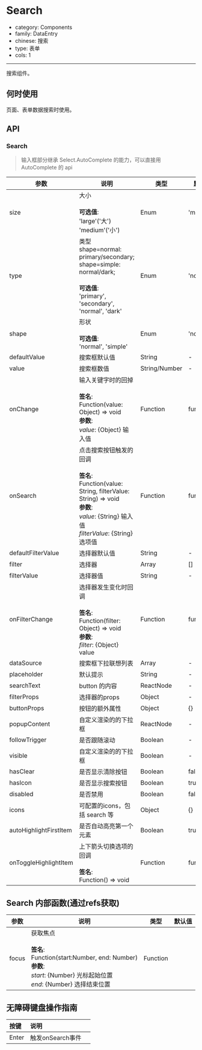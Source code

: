 # Search

-   category: Components
-   family: DataEntry
-   chinese: 搜索
-   type: 表单
-   cols: 1

---

搜索组件。

## 何时使用

页面、表单数据搜索时使用。

## API

### Search

> 输入框部分继承 Select.AutoComplete 的能力，可以直接用AutoComplete 的 api

| 参数                     | 说明                                                                                                                                                    | 类型            | 默认值       |
| ---------------------- | ----------------------------------------------------------------------------------------------------------------------------------------------------- | ------------- | --------- |
| size                   | 大小<br><br>**可选值**:<br>'large'('大')<br>'medium'('小')                                                                                                   | Enum          | 'medium'  |
| type                   | 类型 shape=normal: primary/secondary; shape=simple: normal/dark;<br><br>**可选值**:<br>'primary', 'secondary', 'normal', 'dark'                            | Enum          | 'normal'  |
| shape                  | 形状<br><br>**可选值**:<br>'normal', 'simple'                                                                                                              | Enum          | 'normal'  |
| defaultValue           | 搜索框默认值                                                                                                                                                | String        | -         |
| value                  | 搜索框数值                                                                                                                                                 | String/Number | -         |
| onChange               | 输入关键字时的回掉<br><br>**签名**:<br>Function(value: Object) => void<br>**参数**:<br>_value_: {Object} 输入值                                                       | Function      | func.noop |
| onSearch               | 点击搜索按钮触发的回调<br><br>**签名**:<br>Function(value: String, filterValue: String) => void<br>**参数**:<br>_value_: {String} 输入值<br>_filterValue_: {String} 选项值 | Function      | func.noop |
| defaultFilterValue     | 选择器默认值                                                                                                                                                | String        | -         |
| filter                 | 选择器                                                                                                                                                   | Array         | \[]       |
| filterValue            | 选择器值                                                                                                                                                  | String        | -         |
| onFilterChange         | 选择器发生变化时回调<br><br>**签名**:<br>Function(filter: Object) => void<br>**参数**:<br>_filter_: {Object} value                                                  | Function      | func.noop |
| dataSource             | 搜索框下拉联想列表                                                                                                                                             | Array         | -         |
| placeholder            | 默认提示                                                                                                                                                  | String        | -         |
| searchText             | button 的内容                                                                                                                                            | ReactNode     | -         |
| filterProps            | 选择器的props                                                                                                                                             | Object        | -         |
| buttonProps            | 按钮的额外属性                                                                                                                                               | Object        | {}        |
| popupContent           | 自定义渲染的的下拉框                                                                                                                                            | ReactNode     | -         |
| followTrigger          | 是否跟随滚动                                                                                                                                                | Boolean       | -         |
| visible                | 自定义渲染的的下拉框                                                                                                                                            | Boolean       | -         |
| hasClear               | 是否显示清除按钮                                                                                                                                              | Boolean       | false     |
| hasIcon                | 是否显示搜索按钮                                                                                                                                              | Boolean       | true      |
| disabled               | 是否禁用                                                                                                                                                  | Boolean       | false     |
| icons                  | 可配置的icons，包括 search 等                                                                                                                                 | Object        | {}        |
| autoHighlightFirstItem | 是否自动高亮第一个元素                                                                                                                                           | Boolean       | true      |
| onToggleHighlightItem  | 上下箭头切换选项的回调<br><br>**签名**:<br>Function() => void                                                                                                      | Function      | func.noop |

## Search 内部函数(通过refs获取)

| 参数    | 说明                                                                                                                           | 类型       | 默认值 |
| ----- | ---------------------------------------------------------------------------------------------------------------------------- | -------- | --- |
| focus | 获取焦点<br><br>**签名**:<br> Function(start:Number, end: Number)<br>**参数**:<br>_start_: {Number} 光标起始位置<br>_end_: {Number} 选择结束位置 | Function |     |

## 无障碍键盘操作指南

| 按键    | 说明           |     |
| :---- | :----------- | --- |
| Enter | 触发onSearch事件 |     |

